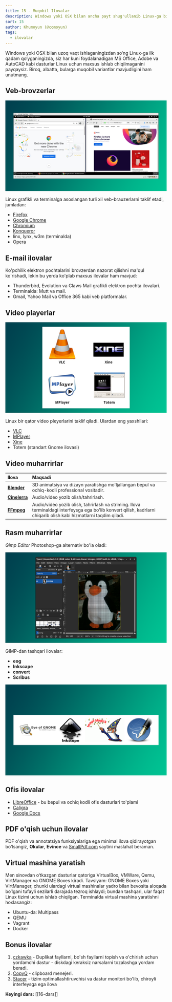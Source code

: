 ```yaml
---
title: 15 - Muqobil Ilovalar
description: Windows yoki OSX bilan ancha payt shug'ullanib Linux-ga birinchi qadam qo'yganingizda siz har kuni foydalanadigan MS Office, Adobe va AutoCad kabi dasturlar Linux uchun ishlab chiqilmaganini payqaysiz. Lekin, albatta bularga alternativ variantlar borligini ham unutmang.
sort: 15
author: Khumoyun (@comoyun)
tags:
  - ilovalar
---
```

Windows yoki OSX bilan uzoq vaqt ishlaganingizdan so‘ng Linux-ga ilk qadam qo‘yganingizda, siz har kuni foydalanadigan MS Office, Adobe va AutoCAD kabi dasturlar Linux uchun maxsus ishlab chiqilmaganini payqaysiz. Biroq, albatta, bularga muqobil variantlar mavjudligini ham unutmang.

## Veb-brovzerlar

![web-browser](images/web-browser.png)

Linux grafikli va terminalga asoslangan turli xil veb-brauzerlarni taklif etadi, jumladan:

- [Firefox](https://www.mozilla.org/en-US/firefox/new/) 
- [Google Chrome](https://www.google.com/chrome/)
- [Chromium](https://www.chromium.org/getting-involved/download-chromium/)
- [Konqueror](https://apps.kde.org/konqueror/)
- linx, lynx, w3m (terminalda)
- Opera 

## E-mail ilovalar

Ko'pchilik elektron pochtalarini brovzerdan nazorat qilishni ma'qul ko'rishadi, lekin bu yerda ko'plab maxsus ilovalar ham mavjud:

- Thunderbird, Evolution va Claws Mail grafikli elektron pochta ilovalari.
- Terminalda: Mutt va mail.
- Gmail, Yahoo Mail va Office 365 kabi veb platformalar.

## Video playerlar

![video-players](images/video-players.png)

Linux bir qator video pleyerlarini taklif qiladi. Ulardan eng yaxshilari:

- [VLC](https://www.videolan.org/)
- [MPlayer](http://www.mplayerhq.hu/)
- [Xine](http://xinehq.de/)
- Totem (standart Gnome ilovasi)

## Video muharrirlar

| **Ilova** | **Maqsadi** |
| :--- | :--- |
| [**Blender**](https://www.blender.org/download/) | 3D animatsiya va dizayn yaratishga mo'ljallangan bepul va ochiq-kodli professional vositadir. |
| [**Cinelerra**](https://www.cinelerra-gg.org/) | Audio/video yozib olish/tahrirlash. |
| [**FFmpeg**](https://www.ffmpeg.org/download.html) | Audio/video yozib olish, tahrirlash va striming. Ilova terminaldagi interfeysga ega bo'lib konvert qilish, kadrlarni chiqarib olish kabi hizmatlarni taqdim qiladi.  |

## Rasm muharrirlar
 
 *Gimp Editor* Photoshop-ga alternativ bo'la oladi:

![gimp-editor](images/gimp-editor.png)

GIMP-dan tashqari ilovalar:

- **eog**
- **Inkscape**
- **convert**
- **Scribus**

![photo-editors](images/photo-editors.png)

## Ofis ilovalar

- [LibreOffice](https://www.libreoffice.org/download/download-libreoffice/) - bu bepul va ochiq kodli ofis dasturlari to'plami
- [Caligra](https://calligra.org/download/)
- [Google Docs](https://docs.google.com/)

## PDF o'qish uchun ilovalar

PDF o'qish va annotatsiya funksiyalariga ega minimal ilova qidirayotgan bo'lsangiz, **Okular**, **Evince** va [SmallPdf.com](https://smallpdf.com) saytini maslahat beraman.

## Virtual mashina yaratish

Men sinovdan o‘tkazgan dasturlar qatoriga VirtualBox, VMWare, Qemu, VirtManager va GNOME Boxes kiradi. Tavsiyam: GNOME Boxes yoki VirtManager, chunki ulardagi virtual mashinalar yadro bilan bevosita aloqada bo‘lgani tufayli sezilarli darajada tezroq ishlaydi; bundan tashqari, ular faqat Linux tizimi uchun ishlab chiqilgan. Terminalda virtual mashina yaratishni hoxlasangiz: 

- Ubuntu-da: Multipass
- QEMU
- Vagrant
- Docker

## Bonus ilovalar

1. [czkawka](https://github.com/qarmin/czkawka) - Duplikat fayllarni, bo'sh fayllarni topish va o'chirish uchun yordamchi dastur - diskdagi keraksiz narsalarni tozalashga yordam beradi.
2. [CopyQ](https://hluk.github.io/CopyQ/) - clipboard menejeri.
3. [Stacer](https://oguzhaninan.github.io/Stacer-Web/) - tizim optimallashtiruvchisi va dastur monitori bo'lib, chiroyli interfeysga ega ilova

**Keyingi dars:** [[16-dars]]